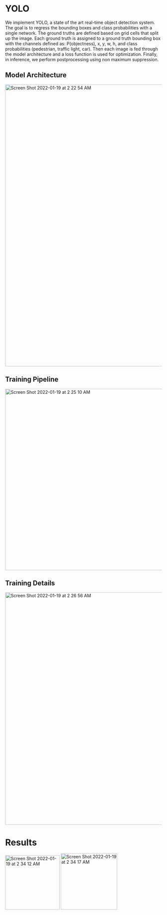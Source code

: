 # YOLO

We implement YOLO, a state of the art real-time object detection system. The goal is to regress the bounding boxes and class probabilities with a single network. The ground truths are defined based on grid cells that split up the image. Each ground truth is assigned to a ground truth bounding box with the channels defined as: P(objectness), x, y, w, h, and class probabilities (pedestrian, traffic light, car). Then each image is fed through the model architecture and a loss function is used for optimization. Finally, in inference, we perform postprocessing using non maximum suppression. 

## Model Architecture

<img width="906" alt="Screen Shot 2022-01-19 at 2 22 54 AM" src="https://user-images.githubusercontent.com/40223805/150083533-30bc5120-e836-4f54-8fb2-5c5f6324d6c7.png">

## Training Pipeline

<img width="583" alt="Screen Shot 2022-01-19 at 2 25 10 AM" src="https://user-images.githubusercontent.com/40223805/150083652-a297d6ba-beed-4f6f-8234-939ce28bb43e.png">

## Training Details


<img width="747" alt="Screen Shot 2022-01-19 at 2 26 56 AM" src="https://user-images.githubusercontent.com/40223805/150083939-9c357d12-b54b-4731-a245-15141a04e649.png">

# Results




<img width="175" alt="Screen Shot 2022-01-19 at 2 34 12 AM" src="https://user-images.githubusercontent.com/40223805/150084970-9d795241-c3f4-4781-b04a-09dc7130f32f.png">
<img width="181" alt="Screen Shot 2022-01-19 at 2 34 17 AM" src="https://user-images.githubusercontent.com/40223805/150084973-b23e528b-3d73-485a-a3e3-334548f78fc5.png">
